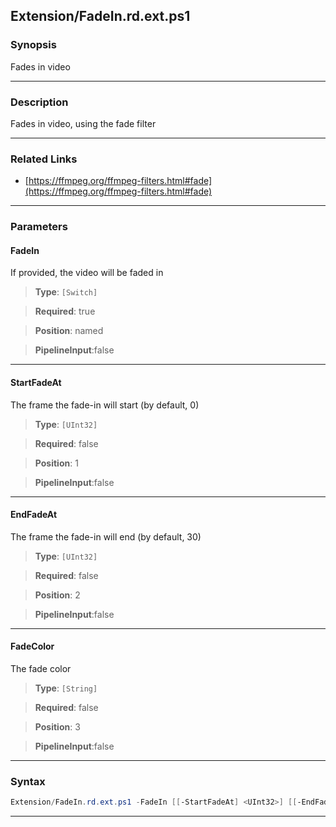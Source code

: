 
Extension/FadeIn.rd.ext.ps1
---------------------------
### Synopsis
Fades in video

---
### Description

Fades in video, using the fade filter

---
### Related Links
* [https://ffmpeg.org/ffmpeg-filters.html#fade](https://ffmpeg.org/ffmpeg-filters.html#fade)



---
### Parameters
#### **FadeIn**

If provided, the video will be faded in



> **Type**: ```[Switch]```

> **Required**: true

> **Position**: named

> **PipelineInput**:false



---
#### **StartFadeAt**

The frame the fade-in will start (by default, 0)



> **Type**: ```[UInt32]```

> **Required**: false

> **Position**: 1

> **PipelineInput**:false



---
#### **EndFadeAt**

The frame the fade-in will end (by default, 30)



> **Type**: ```[UInt32]```

> **Required**: false

> **Position**: 2

> **PipelineInput**:false



---
#### **FadeColor**

The fade color



> **Type**: ```[String]```

> **Required**: false

> **Position**: 3

> **PipelineInput**:false



---
### Syntax
```PowerShell
Extension/FadeIn.rd.ext.ps1 -FadeIn [[-StartFadeAt] <UInt32>] [[-EndFadeAt] <UInt32>] [[-FadeColor] <String>] [<CommonParameters>]
```
---




